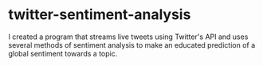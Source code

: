 # twitter-sentiment-analysis
I created a program that streams live tweets using Twitter's API and uses several methods of sentiment analysis to make an educated prediction of a global sentiment towards a topic.
